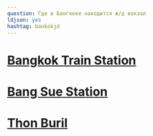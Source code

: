 ```yaml
---
question: Где в Бангкоке находится ж/д вокзал
ldjson: yes
hashtag: bankokjd
---
```


# [Bangkok Train Station](https://maps.app.goo.gl/iP87YbhCQQEv7dKM8)

# [Bang Sue Station](https://maps.app.goo.gl/eVrwUT7BQSXXdTFm9)

# [Thon Buril](https://maps.app.goo.gl/WV33HVvKKFjjL2SDA)

